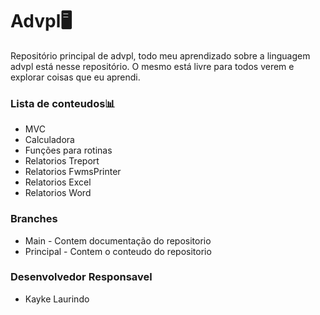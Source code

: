 # Advpl🖥️
Repositório principal de advpl, todo meu aprendizado sobre a linguagem advpl está nesse repositório. O mesmo está livre para todos verem e explorar coisas que eu aprendi.

### Lista de conteudos📊
* MVC
* Calculadora
* Funções para rotinas
* Relatorios Treport
* Relatorios FwmsPrinter
* Relatorios Excel
* Relatorios Word
### Branches
* Main - Contem documentação do repositorio
* Principal - Contem o conteudo do repositorio

### Desenvolvedor Responsavel
* Kayke Laurindo
